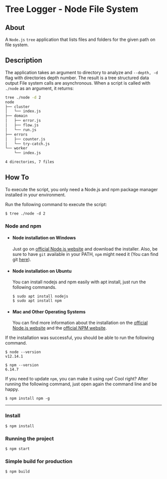 # Tree Logger - Node File System

## About

A `Node.js` `tree` application that lists files and folders for the given path on file system.

## Description

The application takes an argument to directory to analyze and `--depth, -d` flag with directories depth number.
The result is a tree structured data output
File system calls are asynchronous.
When a script is called with `./node` as an argument, it returns:

```bash
tree ./node -d 2
node
├── cluster
│   └── index.js
├── domain
│   ├── error.js
│   ├── flow.js
│   └── run.js
├── errors
│   ├── counter.js
│   └── try-catch.js
└── worker
    └── index.js

4 directories, 7 files
```

## How To

To execute the script, you only need a Node.js and npm package manager installed in your environment.

Run the following command to execute the script:

    $ tree ./node -d 2

### Node and npm

- #### Node installation on Windows

  Just go on [official Node.js website](https://nodejs.org/) and download the installer.
  Also, be sure to have `git` available in your PATH, `npm` might need it (You can find git [here](https://git-scm.com/)).

- #### Node installation on Ubuntu

  You can install nodejs and npm easily with apt install, just run the following commands.

      $ sudo apt install nodejs
      $ sudo apt install npm

- #### Mac and Other Operating Systems
  You can find more information about the installation on the [official Node.js website](https://nodejs.org/) and the [official NPM website](https://npmjs.org/).

If the installation was successful, you should be able to run the following command.

    $ node --version
    v12.14.1

    $ npm --version
    6.14.7

If you need to update `npm`, you can make it using `npm`! Cool right? After running the following command, just open again the command line and be happy.

    $ npm install npm -g

---

### Install

    $ npm install

### Running the project

    $ npm start

### Simple build for production

    $ npm build

<!-- ## Notes -->
